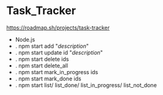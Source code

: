 # Task_Tracker
https://roadmap.sh/projects/task-tracker
- Node.js
- . npm start add "_description_"
- . npm start update id "_description_"
- . npm start delete ids
- . npm start delete_all
- . npm start mark_in_progress ids
- . npm start mark_done ids
- . npm start list/ list_done/ list_in_progress/ list_not_done
